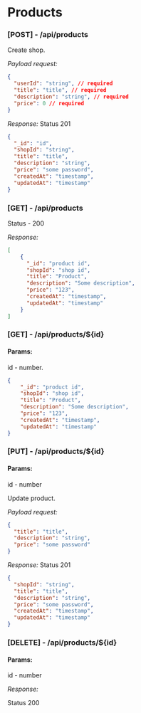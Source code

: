 # Products

### [POST] - /api/products

Create shop.

*Payload request:*
```json
{
  "userId": "string", // required
  "title": "title", // required
  "description": "string", // required
  "price": 0 // required
}
```

*Response:*
Status 201

```json
{
  "_id": "id",
  "shopId": "string",
  "title": "title",
  "description": "string",
  "price": "some password",
  "createdAt": "timestamp",
  "updatedAt": "timestamp"
}
```


### [GET] - /api/products

Status - 200

*Response:*
```json
[
    {
      "_id": "product id",
      "shopId": "shop id",
      "title": "Product",
      "description": "Some description",
      "price": "123",
      "createdAt": "timestamp",
      "updatedAt": "timestamp"
    }
]

```

### [GET] - /api/products/${id}

#### Params:

id - number.

```json
{
    "_id": "product id",
    "shopId": "shop id",
    "title": "Product",
    "description": "Some description",
    "price": "123",
    "createdAt": "timestamp",
    "updatedAt": "timestamp"
}
```


### [PUT] - /api/products/${id}

#### Params: 
id - number

Update product.

*Payload request:*
```json
{ 
  "title": "title",
  "description": "string",
  "price": "some password"
}
```

*Response:*
Status 201

```json
{
  "shopId": "string",
  "title": "title",
  "description": "string",
  "price": "some password",
  "createdAt": "timestamp",
  "updatedAt": "timestamp"
}
```


### [DELETE] - /api/products/${id}

#### Params:
id - number

*Response:*

Status 200